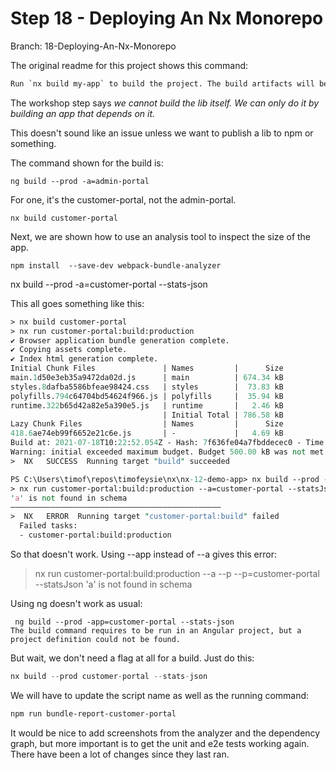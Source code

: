 # Step 18 - Deploying An Nx Monorepo

Branch: 18-Deploying-An-Nx-Monorepo

The original readme for this project shows this command:

```txt
Run `nx build my-app` to build the project. The build artifacts will be stored in the `dist/` directory. Use the `--prod` flag for a production build.
```

The workshop step says *we cannot build the lib itself. We can only do it by building an app that depends on it.*

This doesn't sound like an issue unless we want to publish a lib to npm or something.

The command shown for the build is:

```shell
ng build --prod -a=admin-portal
```

For one, it's the customer-portal, not the admin-portal.

```shell
nx build customer-portal
```

Next, we are shown how to use an analysis tool to inspect the size of the app.

```shell
npm install  --save-dev webpack-bundle-analyzer
```

nx build --prod -a=customer-portal --stats-json

This all goes something like this:

```perl
> nx build customer-portal
> nx run customer-portal:build:production 
✔ Browser application bundle generation complete.
✔ Copying assets complete.
✔ Index html generation complete.
Initial Chunk Files               | Names         |      Size
main.1d50e3eb35a9472da02d.js      | main          | 674.34 kB
styles.8dafba5586bfeae98424.css   | styles        |  73.83 kB
polyfills.794c64704bd54624f966.js | polyfills     |  35.94 kB
runtime.322b65d42a82e5a390e5.js   | runtime       |   2.46 kB
                                  | Initial Total | 786.58 kB
Lazy Chunk Files                  | Names         |      Size
418.6ae74eb99f6652e21c6e.js       | -             |   4.69 kB
Build at: 2021-07-18T10:22:52.054Z - Hash: 7f636fe04a7fbddecec0 - Time: 35492ms
Warning: initial exceeded maximum budget. Budget 500.00 kB was not met by 286.58 kB with a total of 786.58 kB.
>  NX   SUCCESS  Running target "build" succeeded

PS C:\Users\timof\repos\timofeysie\nx\nx-12-demo-app> nx build --prod -a=customer-portal --stats-json
> nx run customer-portal:build:production --a=customer-portal --statsJson 
'a' is not found in schema
———————————————————————————————————————————————
>  NX   ERROR  Running target "customer-portal:build" failed
  Failed tasks:
  - customer-portal:build:production
```

So that doesn't work.  Using --app  instead of --a gives this error:

> nx run customer-portal:build:production --a --p --p=customer-portal --statsJson
'a' is not found in schema

Using ng doesn't work as usual:

```shell
 ng build --prod -app=customer-portal --stats-json
The build command requires to be run in an Angular project, but a project definition could not be found.
```

But wait, we don't need a flag at all for a build.  Just do this:

```js
nx build --prod customer-portal --stats-json   
```

We will have to update the script name as well as the running command:

```txt
npm run bundle-report-customer-portal
```

It would be nice to add screenshots from the analyzer and the dependency graph, but more important is to get the unit and e2e tests working again.  There have been a lot of changes since they last ran.
